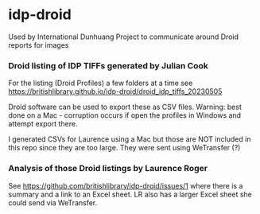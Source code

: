 # idp-droid
Used by International Dunhuang Project to communicate around Droid reports for images

### Droid listing of IDP TIFFs generated by Julian Cook

For the listing (Droid Profiles) a few folders at a time see https://britishlibrary.github.io/idp-droid/droid_idp_tiffs_20230505

Droid software can be used to export these as CSV files. Warning: best done on a Mac - corruption occurs if open the profiles in Windows and attempt export there. 

I generated CSVs for Laurence using a Mac but those are NOT included in this repo since they are too large. They were sent using WeTransfer (?)


### Analysis of those Droid listings by Laurence Roger

See https://github.com/britishlibrary/idp-droid/issues/1 where there is a summary and a link to an Excel sheet. LR also has a larger Excel sheet she could send via WeTransfer.
